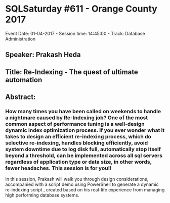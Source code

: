 # SQLSaturday #611 - Orange County 2017
Event Date: 01-04-2017 - Session time: 14:45:00 - Track: Database Administration
## Speaker: Prakash Heda
## Title: Re-Indexing - The quest of ultimate automation
## Abstract:
### How many times you have been called on weekends to handle a nightmare caused by Re-Indexing job? One of the most common aspect of performance tuning is a well-design dynamic index optimization process. If you ever wonder what it takes to design an efficient re-indexing process, which do selective re-indexing, handles blocking efficiently, avoid system downtime due to log disk full, automatically stop itself beyond a threshold, can be implemented across all sql servers regardless of application type or data size, in other words, fewer headaches. This session is for you!!

In this session, Prakash will walk you through design considerations, accompanied with a script demo using PowerShell to generate a dynamic re-indexing script , created based on his real-life experience from managing high performing database systems.
